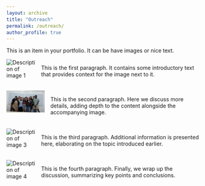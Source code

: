 ```yaml
---
layout: archive
title: "Outreach"
permalink: /outreach/
author_profile: true
---
```


This is an item in your portfolio. It can be have images or nice text.
<div style="display: flex; align-items: flex-start; margin-bottom: 20px;">
    <img src="image1.jpg" alt="Description of image 1" style="margin-right: 15px; width: 100px;">
    <div>
        <p>This is the first paragraph. It contains some introductory text that provides context for the image next to it.</p>
    </div>
</div>

<div style="display: flex; align-items: flex-start; margin-bottom: 20px;">
    <img src="REU_2024_cohort.jpg" style="margin-right: 15px; width: 100px;">
    <div>
        <p>This is the second paragraph. Here we discuss more details, adding depth to the content alongside the accompanying image.</p>
    </div>
</div>

<div style="display: flex; align-items: flex-start; margin-bottom: 20px;">
    <img src="image3.jpg" alt="Description of image 3" style="margin-right: 15px; width: 100px;">
    <div>
        <p>This is the third paragraph. Additional information is presented here, elaborating on the topic introduced earlier.</p>
    </div>
</div>

<div style="display: flex; align-items: flex-start; margin-bottom: 20px;">
    <img src="image4.jpg" alt="Description of image 4" style="margin-right: 15px; width: 100px;">
    <div>
        <p>This is the fourth paragraph. Finally, we wrap up the discussion, summarizing key points and conclusions.</p>
    </div>
</div>
